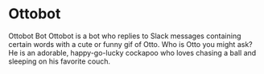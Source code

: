 # Ottobot
Ottobot Bot
Ottobot is a bot who replies to Slack messages containing certain words with a cute or funny gif of Otto.  Who is Otto you might ask?  He is an adorable, happy-go-lucky cockapoo who loves chasing a ball and sleeping on his favorite couch.

